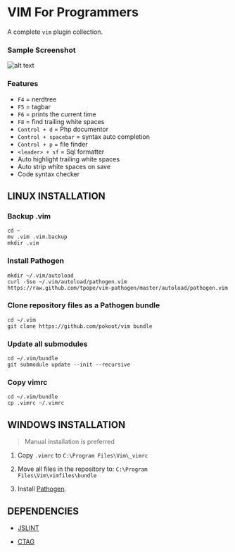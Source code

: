 VIM For Programmers
===================

A complete `vim` plugin collection. 

### Sample Screenshot

![alt text](https://raw.github.com/pokoot/vim/master/windows.png "Vim Editor")

### Features

* `F4` = nerdtree
* `F5` = tagbar
* `F6` = prints the current time
* `F8` = find trailing white spaces
* `Control + d` = Php documentor
* `Control + spacebar` = syntax auto completion
* `Control + p` = file finder
* `<leader> + sf` = Sql formatter
* Auto highlight trailing white spaces
* Auto strip white spaces on save
* Code syntax checker


## LINUX INSTALLATION


### Backup .vim

    cd ~
    mv .vim .vim.backup
    mkdir .vim

### Install Pathogen

    mkdir ~/.vim/autoload
    curl -Sso ~/.vim/autoload/pathogen.vim https://raw.github.com/tpope/vim-pathogen/master/autoload/pathogen.vim


### Clone repository files as a Pathogen bundle

    cd ~/.vim
    git clone https://github.com/pokoot/vim bundle

### Update all submodules

    cd ~/.vim/bundle
    git submodule update --init --recursive

### Copy vimrc

    cd ~/.vim/bundle
    cp .vimrc ~/.vimrc

## WINDOWS INSTALLATION

> Manual installation is preferred

1. Copy `.vimrc` to `C:\Program Files\Vim\_vimrc`

2. Move all files in the repository to: `C:\Program Files\Vim\vimfiles\bundle`

3. Install [Pathogen](https://github.com/tpope/vim-pathogen).


## DEPENDENCIES

* [JSLINT](http://www.jslint.com)



* [CTAG](http://ctags.sourceforge.net/)


